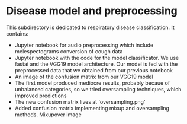 # Disease model and preprocessing

This subdirectory is dedicated to respiratory disease classification. It contains:

- Jupyter notebook for audio preprocessing which include melespectograms conversion of cough data
- Jupyter notebook with the code for the model classificator. We use fastai and the VGG19 model architecture. Our model is fed with the preprocessed data that we obtained from our previous notebook 
- An image of the confusion matrix from our VGG19 model
- The first model produced mediocre results, probably becaue of unbalanced categories, so we tried oversampling techniques, which improved predictions
- The new confusion matrix lives at 'oversampling.png'
- Added confusion matrix implementing mixup and oversampling methods. Mixupover image
